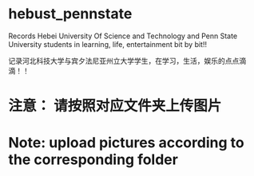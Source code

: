﻿# hebust_pennstate
Records Hebei University Of Science and Technology and Penn State University students in learning, life, entertainment bit by bit!!

记录河北科技大学与宾夕法尼亚州立大学学生，在学习，生活，娱乐的点点滴滴！！

# 注意： 请按照对应文件夹上传图片  
# Note: upload pictures according to the corresponding folder  

